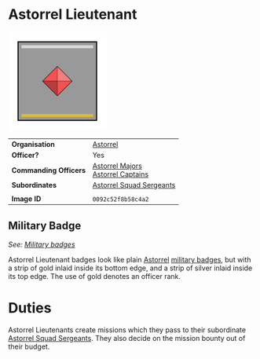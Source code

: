# Astorrel Lieutenant

<img src="https://raw.githubusercontent.com/jesskelsall/astarus-images/main/symbols/0092c52f8b58c4a2.png" height="200" />

|||
| --- | --- |
| **Organisation** | [Astorrel](../astorrel.md) | rank.2
| **Officer?** | Yes |
| **Commanding Officers** | [Astorrel Majors](astorrel-major.md)<br>[Astorrel Captains](astorrel-captain.md) |
| **Subordinates** | [Astorrel Squad Sergeants](astorrel-squad-sergeant.md) |
|||
| **Image ID** | `0092c52f8b58c4a2` |

## Military Badge

*See: [Military badges](../../../civilisations/kingdom-of-astor/military-badges.md)*

Astorrel Lieutenant badges look like plain [Astorrel](../astorrel.md) [military badges](../../../civilisations/kingdom-of-astor/military-badges.md), but with a strip of gold inlaid inside its bottom edge, and a strip of silver inlaid inside its top edge. The use of gold denotes an officer rank.

# Duties

Astorrel Lieutenants create missions which they pass to their subordinate [Astorrel Squad Sergeants](astorrel-squad-sergeant.md). They also decide on the mission bounty out of their budget.
